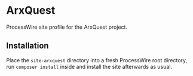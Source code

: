 # ArxQuest

ProcessWire site profile for the ArxQuest project.

## Installation

Place the `site-arxquest` directory into a fresh ProcessWire root directory, run `composer install` inside and install the site afterwards as usual.
